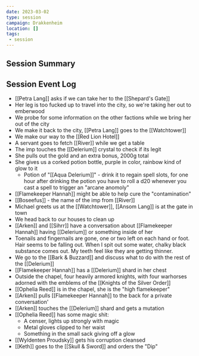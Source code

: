 ```yaml
---
date: 2023-03-02
type: session
campaign: Drakkenheim
location: []
tags:
 - session
---
```


## Session Summary

## Session Event Log

- [[Petra Lang]] asks if we can take her to the [[Shepard's Gate]]
- Her leg is too fucked up to travel into the city, so we're taking her out to emberwood
- We probe for some information on the other factions while we bring her out of the city
- We make it back to the city, [[Petra Lang]] goes to the [[Watchtower]]
- We make our way to the [[Red Lion Hotel]]
- A servant goes to fetch [[River]] while we get a table
- The imp touches the [[Delerium]] crystal to check if its legit
- She pulls out the gold and an extra bonus, 2000g total
- She gives us a corked potion bottle, purple in color, rainbow kind of glow to it
	- Potion of "[[Aqua Delerium]]" - drink it to regain spell slots, for one hour after drinking the potion you have to roll a d20 whenever you cast a spell to trigger an "arcane anomoly"
- [[Flamekeeper Hannah]] might be able to help cure the "contamination"
- [[Boseefus]] - the name of the imp from [[River]]
- Michael greets us at the [[Watchtower]], [[Ansom Lang]] is at the gate in town
- We head back to our houses to clean up
- [[Arken]] and [[Sihrr]] have a conversation about [[Flamekeeper Hannah]] having [[Delerium]] or something inside of her
- Toenails and fingernails are gone, one or two left on each hand or foot. Hair seems to be falling out. When I spit out some water, chalky black substance comes out. My teeth feel like they are getting thinner.
- We go to the [[Bark & Buzzard]] and discuss what to do with the rest of the [[Delerium]]
- [[Flamekeeper Hannah]] has a [[Delerium]] shard in her chest
- Outside the chapel, four heavily armored knights, with four warhorses adorned with the emblems of the [[Knights of the Silver Order]]
- [[Ophelia Reed]] is in the chapel, she is the "high flamekeeper"
- [[Arken]] pulls [[Flamekeeper Hannah]] to the back for a private conversation'
- [[Arken]] touches the [[Delerium]] shard and gets a mutation
- [[Ophelia Reed]] has some magic shit:
	- A censer, lights up strongly with magic
	- Metal gloves clipped to her waist
	- Something in the small sack giving off a glow 
- [[Wyldenten Proudsky]] gets his corruption cleansed
- [[Keth]] goes to the [[Skull & Sword]] and orders the "Dip"
